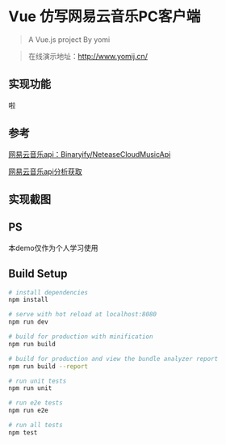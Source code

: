# Vue 仿写网易云音乐PC客户端

> A Vue.js project By yomi

> 在线演示地址：http://www.yomij.cn/

## 实现功能
啦

## 参考

[网易云音乐api：Binaryify/NeteaseCloudMusicApi](https://github.com/Binaryify/NeteaseCloudMusicApi)

[网易云音乐api分析获取](https://blog.csdn.net/qq_31673689/article/details/78615448)

## 实现截图


## PS

本demo仅作为个人学习使用


## Build Setup

``` bash
# install dependencies
npm install

# serve with hot reload at localhost:8080
npm run dev

# build for production with minification
npm run build

# build for production and view the bundle analyzer report
npm run build --report

# run unit tests
npm run unit

# run e2e tests
npm run e2e

# run all tests
npm test

